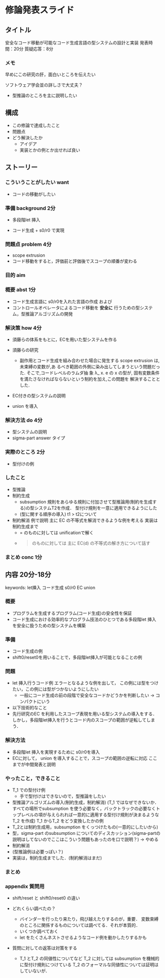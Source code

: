 # 修論発表スライド
## タイトル
安全なコード移動が可能なコード生成言語の型システムの設計と実装
発表時間：20分
質疑応答：8分

### メモ
早めにこの研究の肝，面白いところを伝えたい

ソフトウェア学会並の詳しさで大丈夫？
* 型推論のところを主に説明したい

## 構成
* この修論で達成したこと
* 問題点
* どう解決したか
  * アイデア
  * 実装とかの例とか出せれば良い

## ストーリー
### こういうことがしたい want
* コードの移動がしたい

### 準備 background 2分
* 多段階let 挿入

* コード生成 + s0/r0 で実現

### 問題点 problem 4分
* scope extrusion
* コード移動をすると，評価前と評価後でスコープの順番が変わる

### 目的 aim
### 概要 abst 1分
* コード生成言語に s0/r0を入れた言語の作成
および
* コントロールオペレータによるコード移動を **安全に** 行うための型システム，型推論アルゴリズムの開発

### 解決策 how 4分
* 須藤らの体系をもとに，ECを用いた型システムを作る

* 須藤らの研究
    * 副作用とコード生成を組み合わせた場合に発生する scope extrusion は,
      未束縛の変数が,あ るべき範囲の外側に染み出してしまうという問題だった.
      そこで,コードレベルのラムダ抽 象 λ_ x. e の x の型が,
      固有変数条件を満たさなければならないという制約を加え,この問題を 解決することとした.
* EC付きの型システムの説明

* union を導入

### 解決方法 do 4分
* 型システムの説明
* sigma-part answer タイプ

### 実際のところ 2分
* 型付けの例

### したこと
* 型推論
* 制約生成
  * subsumption 規則をあらゆる規則に付加させて型推論用(制約を生成する)の型システムT2を作成．
    型付け規則を一意に適用できるようにした
  * (型に関する順序の導入) t1 > t2について
* 制約解消  例で説明 主に EC の不等式を解消できるような例を考える 実装は制約生成まで
  * = のものに対しては unificationで解く
  * > のものに対しては 主に EC(d) の不等式の解き方について話す

### まとめ conc 1分


## 内容 20分-18分
keywords: let挿入 コード生成 s0/r0 EC union
### 概要
  * プログラムを生成するプログラム(コード生成)の安全性を保証
  * コード生成における効率的なプログラム技法のひとつである多段階let 挿入を安全に扱うための型システムを構築

### 準備
  * コード生成の例
  * shift0/reset0を用いることで，多段階let挿入が可能となることの例

### **問題**
  * let 挿入行うコード例 エラーとなるような例を出して，
    この例には型をつけたい，この例には型がつかないようにしたい
    * 一般にコード生成の前の段階で安全なコードかどうかを判断したい -> コンパクトにいう
  * 以下技術的なこと
  * 先行研究のEC を利用したスコープ表現を用いる型システムの導入をする．
  しかし，多段階let挿入を行うとコード内のスコープの範囲が逆転してしまう．

### **解決方法**
  * 多段階let 挿入を実現するために s0/r0を導入
  * ECに対して， union を導入することで，スコープの範囲の逆転に対応 ここまでが中間発表と説明

### やったこと，できること
  * T_1 での型付け例
    * 手で型付けはできないので，型推論をしたい
  * 型推論アルゴリズムの導入(制約生成，制約解消) (T_1 ではなぜできないか．すべての場所でsubsumption を使う必要なく，バックトラックの必要なくトップレベルの項が与えられれば一意的に適用する型付け規則が決まるようなT_2 を作成) T_1 からT_2 をどう変換したかの例
  * T_2とは制約生成用，subsumption をくっつけたもの(一意的にしたいから)
  * 型，sigma-part のsubsumption についてのディスカッション(sigma-partの説明はしてないのでここはこういう問題もあったのを口で説明？) -> やめる
  * 制約解消
  * (型推論例は必要っぽい？)
  * 実装は，制約生成までした．(制約解消はまだ)

### まとめ

### appendix 質問用
  * shift/reset と shift0/reset0 の違い

  * どれくらい調べたの？
    * バインダーを行ったり来たり，飛び越えたりするのが，重要．
    変数束縛のところに関係するものについては調べてる．それが本質的．
    * いくつか調べておく
    * let をたくさんネストさせるようなコード例を動かしたりするかも

* 質問に対しての返答は対策をする
  * T_1 とT_2 の同値性についてなど
  T_2 に対しては subsumption を機械的に型付け規則につけている
  T_2 のフォーマルな同値性については証明はしていないが．
